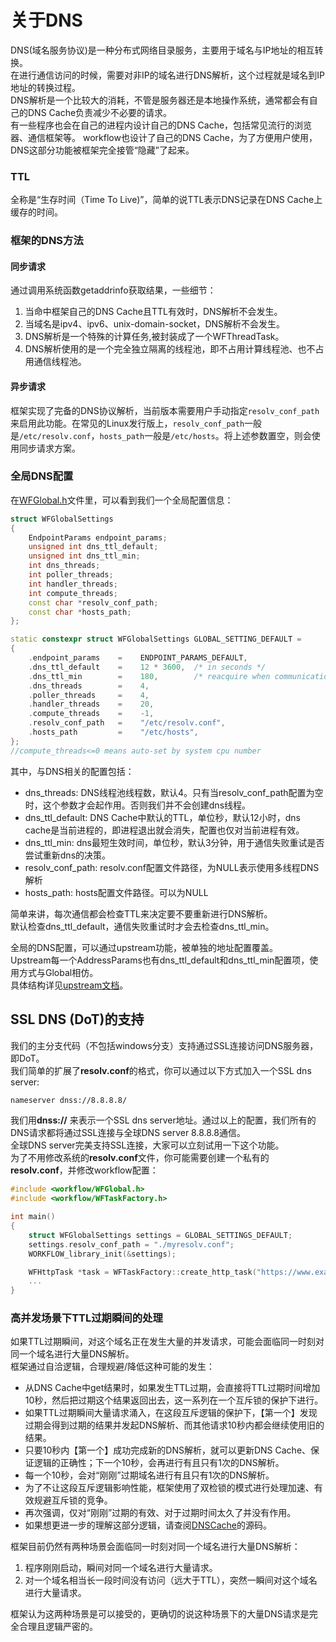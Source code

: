 # 关于DNS

DNS(域名服务协议)是一种分布式网络目录服务，主要用于域名与IP地址的相互转换。  
在进行通信访问的时候，需要对非IP的域名进行DNS解析，这个过程就是域名到IP地址的转换过程。  
DNS解析是一个比较大的消耗，不管是服务器还是本地操作系统，通常都会有自己的DNS Cache负责减少不必要的请求。  
有一些程序也会在自己的进程内设计自己的DNS Cache，包括常见流行的浏览器、通信框架等。
workflow也设计了自己的DNS Cache，为了方便用户使用，DNS这部分功能被框架完全接管“隐藏”了起来。

### TTL

全称是“生存时间（Time To Live)”，简单的说TTL表示DNS记录在DNS Cache上缓存的时间。

### 框架的DNS方法

#### 同步请求
通过调用系统函数getaddrinfo获取结果，一些细节：
1. 当命中框架自己的DNS Cache且TTL有效时，DNS解析不会发生。
2. 当域名是ipv4、ipv6、unix-domain-socket，DNS解析不会发生。
3. DNS解析是一个特殊的计算任务,被封装成了一个WFThreadTask。
4. DNS解析使用的是一个完全独立隔离的线程池，即不占用计算线程池、也不占用通信线程池。

#### 异步请求
框架实现了完备的DNS协议解析，当前版本需要用户手动指定`resolv_conf_path`来启用此功能。在常见的Linux发行版上，`resolv_conf_path`一般是`/etc/resolv.conf`，`hosts_path`一般是`/etc/hosts`。将上述参数置空，则会使用同步请求方案。

### 全局DNS配置

在[WFGlobal.h](../src/manager/WFGlobal.h)文件里，可以看到我们一个全局配置信息：
~~~cpp
struct WFGlobalSettings
{
    EndpointParams endpoint_params;
    unsigned int dns_ttl_default;
    unsigned int dns_ttl_min;
    int dns_threads;
    int poller_threads;
    int handler_threads;
    int compute_threads;
    const char *resolv_conf_path;
    const char *hosts_path;
};

static constexpr struct WFGlobalSettings GLOBAL_SETTING_DEFAULT =
{
    .endpoint_params    =    ENDPOINT_PARAMS_DEFAULT,
    .dns_ttl_default    =    12 * 3600,  /* in seconds */
    .dns_ttl_min        =    180,        /* reacquire when communication error */
    .dns_threads        =    4,
    .poller_threads     =    4,
    .handler_threads    =    20,
    .compute_threads    =    -1,
    .resolv_conf_path   =    "/etc/resolv.conf",
    .hosts_path         =    "/etc/hosts",
};
//compute_threads<=0 means auto-set by system cpu number
~~~
其中，与DNS相关的配置包括：
  * dns_threads: DNS线程池线程数，默认4。只有当resolv_conf_path配置为空时，这个参数才会起作用。否则我们并不会创建dns线程。
  * dns_ttl_default: DNS Cache中默认的TTL，单位秒，默认12小时，dns cache是当前进程的，即进程退出就会消失，配置也仅对当前进程有效。
  * dns_ttl_min: dns最短生效时间，单位秒，默认3分钟，用于通信失败重试是否尝试重新dns的决策。
  * resolv_conf_path: resolv.conf配置文件路径，为NULL表示使用多线程DNS解析
  * hosts_path: hosts配置文件路径。可以为NULL

简单来讲，每次通信都会检查TTL来决定要不要重新进行DNS解析。  
默认检查dns_ttl_default，通信失败重试时才会去检查dns_ttl_min。

全局的DNS配置，可以通过upstream功能，被单独的地址配置覆盖。  
Upstream每一个AddressParams也有dns_ttl_default和dns_ttl_min配置项，使用方式与Global相仿。  
具体结构详见[upstream文档](./about-upstream.md#Address属性)。

## SSL DNS (DoT)的支持
我们的主分支代码（不包括windows分支）支持通过SSL连接访问DNS服务器，即DoT。  
我们简单的扩展了**resolv.conf**的格式，你可以通过以下方式加入一个SSL dns server:
~~~bash
nameserver dnss://8.8.8.8/
~~~
我们用**dnss://** 来表示一个SSL dns server地址。通过以上的配置，我们所有的DNS请求都将通过SSL连接与全球DNS server 8.8.8.8通信。  
全球DNS server完美支持SSL连接，大家可以立刻试用一下这个功能。  
为了不用修改系统的**resolv.conf**文件，你可能需要创建一个私有的**resolv.conf**，并修改workflow配置：
~~~cpp
#include <workflow/WFGlobal.h>
#include <workflow/WFTaskFactory.h>

int main()
{
    struct WFGlobalSettings settings = GLOBAL_SETTINGS_DEFAULT;
    settings.resolv_conf_path = "./myresolv.conf";
    WORKFLOW_library_init(&settings);

    WFHttpTask *task = WFTaskFactory::create_http_task("https://www.example.com", ...);
	...
}
~~~

### 高并发场景下TTL过期瞬间的处理

如果TTL过期瞬间，对这个域名正在发生大量的并发请求，可能会面临同一时刻对同一个域名进行大量DNS解析。  
框架通过自洽逻辑，合理规避/降低这种可能的发生：
  * 从DNS Cache中get结果时，如果发生TTL过期，会直接将TTL过期时间增加10秒，然后把过期这个结果返回出去，这一系列在一个互斥锁的保护下进行。
  * 如果TTL过期瞬间大量请求涌入，在这段互斥逻辑的保护下，【第一个】发现过期会得到过期的结果并发起DNS解析、而其他请求10秒内都会继续使用旧的结果。
  * 只要10秒内【第一个】成功完成新的DNS解析，就可以更新DNS Cache、保证逻辑的正确性；下一个10秒，会再进行有且只有1次的DNS解析。
  * 每一个10秒，会对“刚刚”过期域名进行有且只有1次的DNS解析。
  * 为了不让这段互斥逻辑影响性能，框架使用了双检锁的模式进行处理加速、有效规避互斥锁的竞争。
  * 再次强调，仅对“刚刚”过期的有效、对于过期时间太久了并没有作用。
  * 如果想更进一步的理解这部分逻辑，请查阅[DNSCache](../src/manager/DNSCache.h)的源码。

框架目前仍然有两种场景会面临同一时刻对同一个域名进行大量DNS解析：
1. 程序刚刚启动，瞬间对同一个域名进行大量请求。
2. 对一个域名相当长一段时间没有访问（远大于TTL），突然一瞬间对这个域名进行大量请求。

框架认为这两种场景是可以接受的，更确切的说这种场景下的大量DNS请求是完全合理且逻辑严密的。
